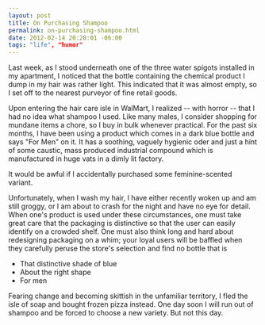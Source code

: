 ```yaml
---
layout: post
title: On Purchasing Shampoo
permalink: on-purchasing-shampoo.html
date: 2012-02-14 20:28:01 -06:00
tags: "life", "humor"
---
```


Last week, as I stood underneath one of the three water spigots installed in my apartment, I noticed that the bottle containing the chemical product I dump in my hair was rather light. This indicated that it was almost empty, so I set off to the nearest purveyor of fine retail goods.

Upon entering the hair care isle in WalMart, I realized -- with horror -- that I had no idea what shampoo I used. Like many males, I consider shopping for mundane items a chore, so I buy in bulk whenever practical. For the past six months, I have been using a product which comes in a dark blue bottle and says "For Men" on it. It has a soothing, vaguely hygienic oder and just a hint of some caustic, mass produced industrial compound which is manufactured in huge vats in a dimly lit factory.

It would be awful if I accidentally purchased some feminine-scented variant.

Unfortunately, when I wash my hair, I have either recently woken up and am still groggy, or I am about to crash for the night and have no eye for detail. When one's product is used under these circumstances, one must take great care that the packaging is distinctive so that the user can easily identify on a crowded shelf. One must also think long and hard about redesigning packaging on a whim; your loyal users will be baffled when they carefully peruse the store's selection and find no bottle that is

* That distinctive shade of blue
* About the right shape
* For men

Fearing change and becoming skittish in the unfamiliar territory, I fled the isle of soap and bought frozen pizza instead. One day soon I will run out of shampoo and be forced to choose a new variety. But not this day.